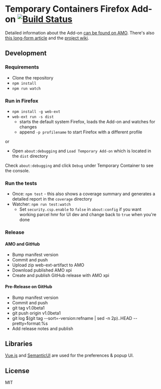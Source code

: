 # Temporary Containers Firefox Add-on [![Build Status](https://travis-ci.org/stoically/temporary-containers.svg?branch=master)](https://travis-ci.org/stoically/temporary-containers)

Detailed information about the Add-on [can be found on AMO](https://addons.mozilla.org/firefox/addon/temporary-containers/). There's also [this long-form article](https://medium.com/@stoically/enhance-your-privacy-in-firefox-with-temporary-containers-33925cd6cd21) and the [project wiki](https://github.com/stoically/temporary-containers/wiki).

## Development

### Requirements

* Clone the repository
* `npm install`
* `npm run watch`

### Run in Firefox

* `npm install -g web-ext`
* `web-ext run -s dist`
    * starts the default system Firefox, loads the Add-on and watches for changes
    * append `-p profilename` to start Firefox with a different profile

or

* Open `about:debugging` and `Load Temporary Add-on` which is located in the `dist` directory


Check `about:debugging` and click `Debug` under Temporary Container to see the console.


### Run the tests

* Once: `npm test` - this also shows a coverage summary and generates a detailed report in the `coverage` directory
* Watcher: `npm run test:watch`
  * Set `security.csp.enable` to `false` in `about:config` if you want working parcel hmr for UI dev and change back to `true` when you're done


### Release

#### AMO and GitHub

* Bump manifest version
* Commit and push
* Upload zip web-ext-artifact to AMO
* Download published AMO xpi
* Create and publish GitHub release with AMO xpi


#### Pre-Release on GitHub

* Bump manifest version
* Commit and push
* git tag v1.0beta1
* git push origin v1.0beta1
* git log $(git tag --sort=-version:refname | sed -n 2p)..HEAD --pretty=format:%s
* Add release notes and publish


## Libraries
[Vue.js](https://vuejs.org) and [SemanticUI](https://semantic-ui.com/) are used for the preferences & popup UI.


## License

MIT

